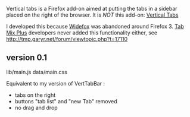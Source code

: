 Vertical tabs is a Firefox add-on aimed at putting the tabs in a sidebar placed on the right of the browser.
It is *NOT* this add-on: [Vertical Tabs](https://addons.mozilla.org/en-Us/firefox/addon/vertical-tabs/)

I developed this because [Widefox](https://sites.google.com/site/jrweare/browser2.0) was abandoned around Firefox 3.
[Tab Mix Plus](https://addons.mozilla.org/en-US/firefox/addon/tab-mix-plus/) developers never added this functionality either, see http://tmp.garyr.net/forum/viewtopic.php?t=17110

version 0.1
-----------

lib/main.js
data/main.css

Equivalent to my version of VertTabBar :
- tabs on the right
- buttons "tab list" and "new Tab" removed
- no drag and drop
